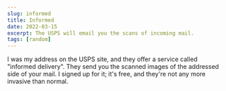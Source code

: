 ```yaml
---
slug: informed
title: Informed
date: 2022-03-15
excerpt: The USPS will email you the scans of incoming mail.
tags: [random]
---
```


I was my address on the USPS site, and they offer a service called "informed delivery". They send you the scanned images of the addressed side of your mail. I signed up for it; it's free, and they're not any more invasive than normal.
